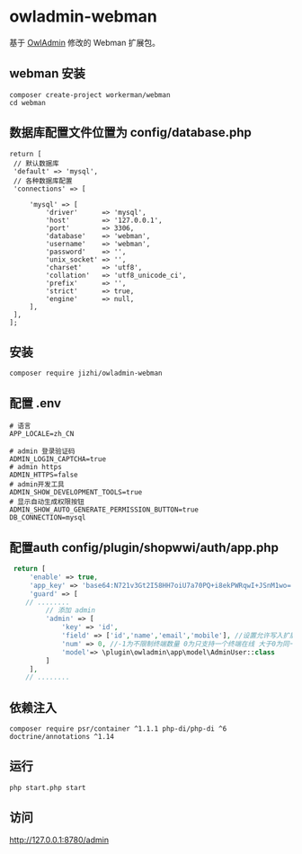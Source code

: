 owladmin-webman
==================

基于 [OwlAdmin](https://github.com/slowlyo/owl-admin) 修改的 Webman 扩展包。


## webman 安装

```shell
composer create-project workerman/webman
cd webman
```
## 数据库配置文件位置为 config/database.php
```shell
return [
 // 默认数据库
 'default' => 'mysql',
 // 各种数据库配置
 'connections' => [

     'mysql' => [
         'driver'      => 'mysql',
         'host'        => '127.0.0.1',
         'port'        => 3306,
         'database'    => 'webman',
         'username'    => 'webman',
         'password'    => '',
         'unix_socket' => '',
         'charset'     => 'utf8',
         'collation'   => 'utf8_unicode_ci',
         'prefix'      => '',
         'strict'      => true,
         'engine'      => null,
     ],
 ],
];
```

## 安装

```shell
composer require jizhi/owladmin-webman
```

## 配置 .env

```env
# 语言
APP_LOCALE=zh_CN

# admin 登录验证码
ADMIN_LOGIN_CAPTCHA=true
# admin https
ADMIN_HTTPS=false
# admin开发工具
ADMIN_SHOW_DEVELOPMENT_TOOLS=true
# 显示自动生成权限按钮
ADMIN_SHOW_AUTO_GENERATE_PERMISSION_BUTTON=true
DB_CONNECTION=mysql
```

## 配置auth config/plugin/shopwwi/auth/app.php

```php
 return [
     'enable' => true,
     'app_key' => 'base64:N721v3Gt2I58HH7oiU7a70PQ+i8ekPWRqwI+JSnM1wo=',
     'guard' => [
    // ........
         // 添加 admin
         'admin' => [
             'key' => 'id',
             'field' => ['id','name','email','mobile'], //设置允许写入扩展中的字段
             'num' => 0, //-1为不限制终端数量 0为只支持一个终端在线 大于0为同一账号同终端支持数量 建议设置为1 则同一账号同终端在线1个
             'model'=> \plugin\owladmin\app\model\AdminUser::class
         ]
     ],
    // ........
```

## 依赖注入
```shell
composer require psr/container ^1.1.1 php-di/php-di ^6 doctrine/annotations ^1.14
```

## 运行

```shell
php start.php start
```

## 访问

http://127.0.0.1:8780/admin

